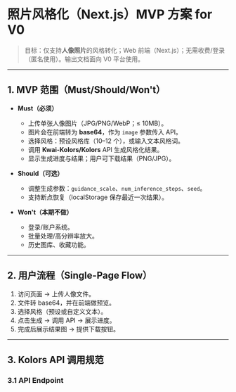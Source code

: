 # 照片风格化（Next.js）MVP 方案 for V0

> 目标：仅支持**人像照片**的风格转化；Web 前端（Next.js）；无需收费/登录（匿名使用）。输出文档面向 V0 平台使用。

---

## 1. MVP 范围（Must/Should/Won't）

* **Must（必须）**

  * 上传单张人像图片（JPG/PNG/WebP；≤ 10MB）。
  * 图片会在前端转为 **base64**，作为 `image` 参数传入 API。
  * 选择风格：预设风格库（10–12 个），或输入文本风格词。
  * 调用 **Kwai-Kolors/Kolors** API 生成风格化结果。
  * 显示生成进度与结果；用户可下载结果（PNG/JPG）。

* **Should（可选）**

  * 调整生成参数：`guidance_scale`、`num_inference_steps`、`seed`。
  * 支持断点恢复（localStorage 保存最近一次结果）。

* **Won't（本期不做）**

  * 登录/账户系统。
  * 批量处理/高分辨率放大。
  * 历史图库、收藏功能。

---

## 2. 用户流程（Single-Page Flow）

1. 访问页面 → 上传人像文件。
2. 文件转 base64，并在前端做预览。
3. 选择风格（预设或自定义文本）。
4. 点击生成 → 调用 API → 展示进度。
5. 完成后展示结果图 → 提供下载按钮。

---

## 3. Kolors API 调用规范

### 3.1 API Endpoint

